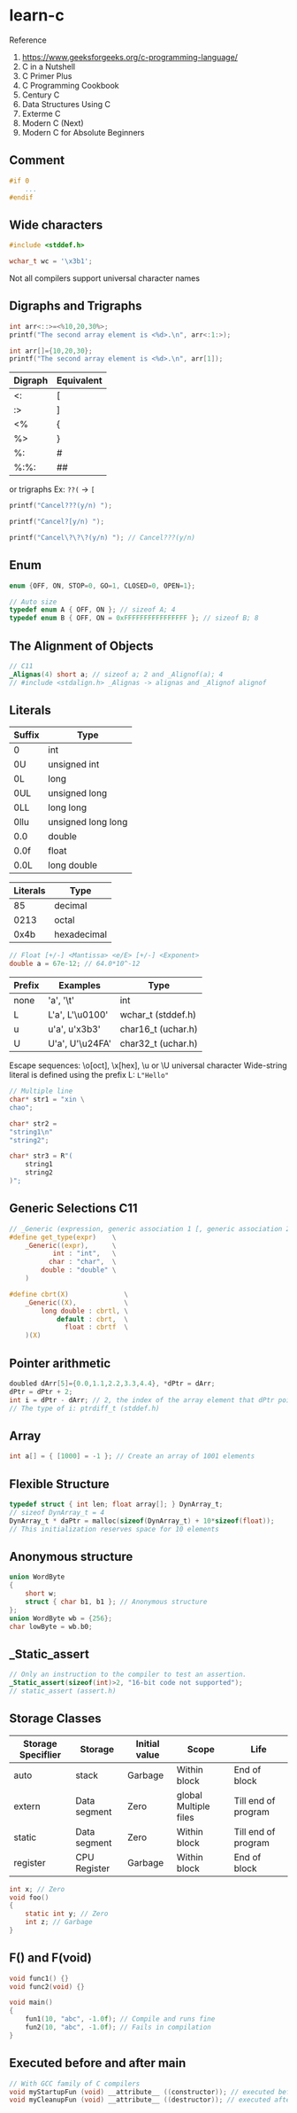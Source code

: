 # learn-c

Reference  
1. https://www.geeksforgeeks.org/c-programming-language/
2. C in a Nutshell
3. C Primer Plus
4. C Programming Cookbook
5. Century C
6. Data Structures Using C
7. Exterme C
8. Modern C (Next)
9. Modern C for Absolute Beginners

## Comment
```c
#if 0
	...
#endif
```

## Wide characters
```c
#include <stddef.h>

wchar_t wc = '\x3b1';
```
Not all compilers support universal character names

## Digraphs and Trigraphs
```c
int arr<::>=<%10,20,30%>;
printf("The second array element is <%d>.\n", arr<:1:>);

int arr[]={10,20,30};
printf("The second array element is <%d>.\n", arr[1]);
```
| Digraph | Equivalent |
| - | - |
|<:|[|
|:>|]|
|<%|{|
|%>|}|
|%:|#|
|%:%:|##|
or trigraphs Ex: ```??(``` -> ```[```
```c
printf("Cancel???(y/n) ");

printf("Cancel?[y/n) ");

printf("Cancel\?\?\?(y/n) "); // Cancel???(y/n) 
```
## Enum
```c
enum {OFF, ON, STOP=0, GO=1, CLOSED=0, OPEN=1};

// Auto size
typedef enum A { OFF, ON }; // sizeof A; 4
typedef enum B { OFF, ON = 0xFFFFFFFFFFFFFFFF }; // sizeof B; 8
```
## The Alignment of Objects
```c
// C11
_Alignas(4) short a; // sizeof a; 2 and _Alignof(a); 4
// #include <stdalign.h> _Alignas -> alignas and _Alignof alignof
```
## Literals
| Suffix | Type |
| - | - |
| 0 | int |
| 0U | unsigned int |
| 0L | long |
| 0UL | unsigned long |
| 0LL | long long |
| 0llu | unsigned long long |
| 0.0 | double |
| 0.0f | float |
| 0.0L | long double |

| Literals | Type |
| - | - |
| 85 | decimal |
| 0213 | octal |
| 0x4b | hexadecimal |

```c
// Float [+/-] <Mantissa> <e/E> [+/-] <Exponent>
double a = 67e-12; // 64.0*10^-12
```
| Prefix | Examples | Type |
| - | - | - |
| none | 'a', '\t' | int |
| L | L'a', L'\u0100' | wchar_t (stddef.h) |
| u | u'a', u'x3b3' | char16_t (uchar.h) |
| U | U'a', U'\u24FA'| char32_t (uchar.h) |

Escape sequences: \o[oct], \x[hex], \u or \U universal character
Wide-string literal is defined using the prefix L: ```L"Hello"```

```c
// Multiple line
char* str1 = "xin \
chao";

char* str2 = 
"string1\n"
"string2";

char* str3 = R"(
	string1
	string2
)";
```
## Generic Selections C11
```c
// _Generic (expression, generic association 1 [, generic association 2, ...])
#define get_type(expr)    \
	_Generic((expr),      \
	       int : "int",   \
	      char : "char",  \
	    double : "double" \
	)

#define cbrt(X)              \
	_Generic((X),            \
	    long double : cbrtl, \
	        default : cbrt,  \
	          float : cbrtf  \
	)(X)
```
## Pointer arithmetic
```c
doubled dArr[5]={0.0,1.1,2.2,3.3,4.4}, *dPtr = dArr;
dPtr = dPtr + 2;
int i = dPtr - dArr; // 2, the index of the array element that dPtr pointer to.
// The type of i: ptrdiff_t (stddef.h)
```

## Array
```c
int a[] = { [1000] = -1 }; // Create an array of 1001 elements
```

## Flexible Structure
```c
typedef struct { int len; float array[]; } DynArray_t;
// sizeof DynArray_t = 4
DynArray_t * daPtr = malloc(sizeof(DynArray_t) + 10*sizeof(float));
// This initialization reserves space for 10 elements
```
## Anonymous structure
```c
union WordByte
{
	short w;
	struct { char b1, b1 }; // Anonymous structure
};
union WordByte wb = {256};
char lowByte = wb.b0;
```
## _Static_assert
```c
// Only an instruction to the compiler to test an assertion.
_Static_assert(sizeof(int)>2, "16-bit code not supported");
// static_assert (assert.h)
```

## Storage Classes
| Storage Speciflier | Storage | Initial value | Scope | Life |
| - | - | - | - | - |
| auto | stack | Garbage | Within block | End of block |
| extern | Data segment | Zero | global Multiple files | Till end of program |
| static | Data segment | Zero | Within block | Till end of program |
| register | CPU Register | Garbage | Within block | End of block |
```c
int x; // Zero
void foo()
{
	static int y; // Zero
	int z; // Garbage
}
```

## F() and F(void)
```c
void func1() {}
void func2(void) {}

void main()
{
	fun1(10, "abc", -1.0f); // Compile and runs fine
	fun2(10, "abc", -1.0f); // Fails in compilation
}
```
## Executed before and after main
```c
// With GCC family of C compilers
void myStartupFun (void) __attribute__ ((constructor)); // executed before main()
void myCleanupFun (void) __attribute__ ((destructor)); // executed after main()
```
